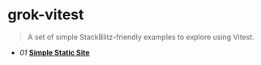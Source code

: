 # grok-vitest

> A set of simple StackBlitz-friendly examples to explore using Vitest.

- *01* [**Simple Static Site**](https://stackblitz.com/github/dagilleland/grok-vitest/examples/01-Simple-Static-Site)
